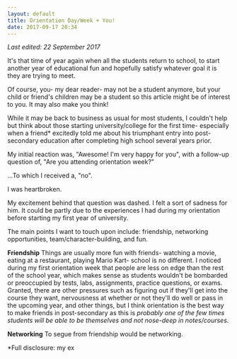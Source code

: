 ```yaml
---
layout: default
title: Orientation Day/Week + You!
date: 2017-09-17 20:34
---
```


*Last edited: 22 September 2017*

It's that time of year again when all the students return to school, to start another year of educational fun and hopefully satisfy
whatever goal it is they are trying to meet.

Of course, you- my dear reader- may not be a student anymore, but your child or friend's children may be a student so this article might be of interest to you. It may also make you think!

While it may be back to business as usual for most students, I couldn't help but think about those starting university/college for
the first time- especially when a friend* excitedly told me about his triumphant entry into post-secondary education after completing
high school several years prior.

My initial reaction was, "Awesome! I'm very happy for you", with a follow-up question of, "Are you attending orientation week?"


...To which I received a, "no".

I was heartbroken.

My excitement behind that question was dashed. I felt a sort of sadness for him. It could be partly due to the experiences I had during my orientation before starting my first year of university.

The main points I want to touch upon include: friendship, networking opportunities, team/character-building, and fun.


**Friendship**
Things are usually more fun with friends- watching a movie, eating at a restaurant, playing Mario Kart- school is no different. I noticed during my first orientation week that people are less on edge than the rest of the school year, which makes sense as students wouldn't be bombarded or preoccupied by tests, labs, assignments, practice questions, or exams. Granted, there are other pressures such as figuring out if they'll get into the course they want, nervousness at whether or not they'll do well or pass in the upcoming year, and other things, but I think orientation is the best way to make friends in post-secondary as this is *probably one of the few times students will be able to be themselves and not nose-deep in notes/courses*.

**Networking**
To segue from friendship would be networking. 




*Full disclosure: my ex
